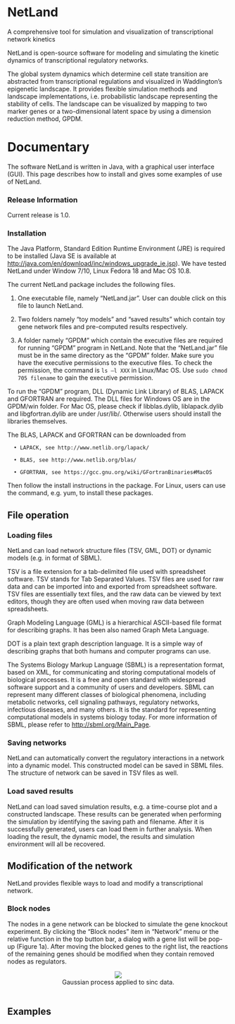# NetLand
A comprehensive tool for simulation and visualization of transcriptional network kinetics

NetLand is open-source software for modeling and simulating the kinetic dynamics of transcriptional regulatory networks. 

The global system dynamics which determine cell state transition are abstracted from transcriptional regulations and visualized in Waddington’s epigenetic landscape. It provides flexible simulation methods and landscape implementations, i.e. probabilistic landscape representing the stability of cells. The landscape can be visualized by mapping to two marker genes or a two-dimensional latent space by using a dimension reduction method, GPDM. 


# Documentary 
The software NetLand is written in Java, with a graphical user interface (GUI).
This page describes how to install and gives some examples of use of NetLand.

### Release Information
Current release is 1.0.


### Installation
The Java Platform, Standard Edition Runtime Environment (JRE) is required to be installed (Java SE is available at http://java.com/en/download/inc/windows_upgrade_ie.jsp). We have tested NetLand under Window 7/10, Linux Fedora 18 and Mac OS 10.8.  

The current NetLand package includes the following files.

  1) One executable file, namely “NetLand.jar”. User can double click on this file to launch NetLand. 
  
  2) Two folders namely “toy models” and “saved results” which contain toy gene network files and pre-computed results respectively. 
  
  3) A folder namely “GPDM” which contain the executive files are required for running “GPDM” program in NetLand. Note that the “NetLand.jar” file must be in the same directory as the “GPDM” folder. Make sure you have the executive permissions to the executive files. To check the permission, the command is `ls –l XXX` in Linux/Mac OS. Use `sudo chmod 705 filename` to gain the executive permission. 
  
  To run the “GPDM” program, DLL (Dynamic Link Library) of BLAS, LAPACK and GFORTRAN are required. The DLL files for Windows OS are in the GPDM/win folder. For Mac OS, please check if libblas.dylib, liblapack.dylib and libgfortran.dylib are under /usr/lib/. Otherwise users should install the libraries themselves. 
  
  The BLAS, LAPACK and GFORTRAN can be downloaded from 
    
      •	LAPACK, see http://www.netlib.org/lapack/ 
      
      •	BLAS, see http://www.netlib.org/blas/ 
      
      •	GFORTRAN, see https://gcc.gnu.org/wiki/GFortranBinaries#MacOS 
  Then follow the install instructions in the package. For Linux, users can use the command, e.g. yum, to install these packages.   

## File operation
### Loading files
NetLand can load network structure files (TSV, GML, DOT) or dynamic models (e.g. in format of SBML). 

TSV is a file extension for a tab-delimited file used with spreadsheet software. TSV stands for Tab Separated Values. TSV files are used for raw data and can be imported into and exported from spreadsheet software. TSV files are essentially text files, and the raw data can be viewed by text editors, though they are often used when moving raw data between spreadsheets.

Graph Modeling Language (GML) is a hierarchical ASCII-based file format for describing graphs. It has been also named Graph Meta Language.

DOT is a plain text graph description language. It is a simple way of describing graphs that both humans and computer programs can use. 

The Systems Biology Markup Language (SBML) is a representation format, based on XML, for communicating and storing computational models of biological processes. It is a free and open standard with widespread software support and a community of users and developers. SBML can represent many different classes of biological phenomena, including metabolic networks, cell signaling pathways, regulatory networks, infectious diseases, and many others. It is the standard for representing computational models in systems biology today. For more information of SBML, please refer to http://sbml.org/Main_Page. 

### Saving networks
NetLand can automatically convert the regulatory interactions in a network into a dynamic model. This constructed model can be saved in SBML files. The structure of network can be saved in TSV files as well. 

### Load saved results
NetLand can load saved simulation results, e.g. a time-course plot and a constructed landscape. These results can be generated when performing the simulation by identifying the saving path and filename. After it is successfully generated, users can load them in further analysis. When loading the result, the dynamic model, the results and simulation environment will all be recovered.

## Modification of the network
NetLand provides flexible ways to load and modify a transcriptional network. 

### Block nodes
The nodes in a gene network can be blocked to simulate the gene knockout experiment. By clicking the “Block nodes” item in “Network” menu or the relative function in the top button bar, a dialog with a gene list will be pop-up (Figure 1a). After moving the blocked genes to the right list, the reactions of the remaining genes should be modified when they contain removed nodes as regulators.  

<center><img src="sinc.png"><br>
Gaussian process applied to sinc data.</center><br>






## Examples








